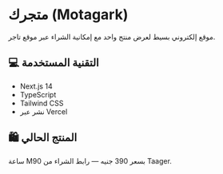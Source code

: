 # متجرك (Motagark)

موقع إلكتروني بسيط لعرض منتج واحد مع إمكانية الشراء عبر موقع تاجر.

## 💻 التقنية المستخدمة
- Next.js 14
- TypeScript
- Tailwind CSS
- نشر عبر Vercel

## 🛍 المنتج الحالي
ساعة M90 بسعر 390 جنيه — رابط الشراء من Taager.